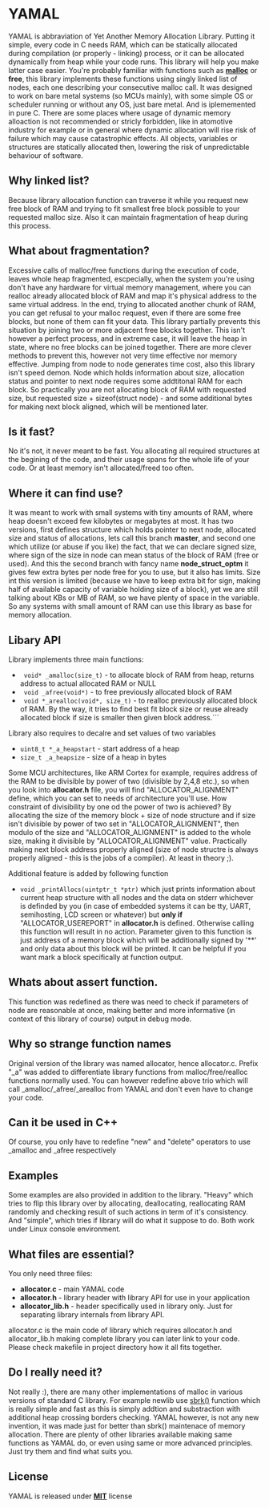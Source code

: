 # YAMAL

YAMAL is abbraviation of Yet Another Memory Allocation Library. Putting it simple, every code in C needs RAM, which can be statically allocated during compilation (or properly - linking) process, or it can be allocated dynamically from heap while your code runs. This library will help you make latter case easier.
You're probably familiar with functions such as [**malloc**](https://en.wikipedia.org/wiki/C_dynamic_memory_allocation) or **free**, this library implements these functions using singly linked list of nodes, each one describing your consecutive malloc call. It was designed to work on bare metal systems (so MCUs mainly), with some simple OS or scheduler running or without any OS, just bare metal. And is iplememented in pure C. There are some places where  usage of dynamic memory alloaction is not recommended or stricly forbidden, like in atomotive industry for example or in general where dynamic allocation will rise risk of failure which may cause catastrophic effects. All objects, variables or structures are statically allocated then, lowering the risk of unpredictable behaviour of software.


## Why linked list?
Because library allocation function can traverse it while you request new free block of RAM and trying to fit smallest free block possible to your requested malloc size. Also it can maintain fragmentation of heap during this process.

## What about fragmentation?
Excessive calls of malloc/free functions during the execution of code, leaves whole heap fragmented, escpecially, when the system you're using don't have any hardware for virtual memory management, where  you can realloc already allocated block of RAM and map it's physical address to the same virtual address. In the end, trying to allocated another chunk of RAM, you can get refusal to your malloc request, even if there are some free blocks, but none of them can fit your data. This library partially prevents this situation by joining two or more adjacent free blocks together. This isn't however a perfect process, and in extreme case, it will leave the heap in state, where no free blocks can be joined together. There are more clever methods to prevent this, however not very time effective nor memory effective. Jumping from node to node generates time cost, also this library isn't speed demon. Node which holds information about size, allocation status and pointer to next node requires some addtitonal RAM for each block. So practically you are not allocating block of RAM with requested size, but requested size + sizeof(struct node) - and some additional bytes for making next block aligned, which will be mentioned later.

## Is it fast?
No it's not, it never meant to be fast. You allocating all required structures at the begining of the code, and their usage spans for the whole life of your code. Or at least memory isn't allocated/freed too often.

## Where it can find use?
It was meant to work with small systems with tiny amounts of RAM, where heap doesn't exceed few kilobytes or megabytes at most. It has two versions, first defines structure which holds pointer to next node, allocated size and status of allocations, lets call this branch **master**, and second one which utilize (or abuse if you like) the fact, that we can declare signed size, where sign of the size in node can mean status of the block of RAM (free or used). And this the second branch with fancy name **node_struct_optm** it gives few extra bytes per node free for you to use, but it also has limits. Size int this version is limited (because we have to keep extra bit for sign, making half of available capacity of variable holding size of a block), yet we are still talking about KBs or MB of RAM, so we have plenty of space in the variable. So any systems with small amount of RAM can use this library as base for memory allocation.

## Libary API
Library implements three main functions:

 - ``` void* _amalloc(size_t)``` - to allocate block of RAM from heap, returns address to actual allocated RAM or NULL
 - ``` void _afree(void*)``` - to free previously allocated block of RAM
 - ``` void *_arealloc(void*, size_t)``` - to realloc previously allocated block of RAM. By the way, it tries to find best fit block size or reuse already allocated block if size is smaller then given block address.```

Library also requires to decalre and set values of two variables
- ```uint8_t *_a_heapstart``` - start address of a heap
- ```size_t _a_heapsize```  - size of a heap in bytes

Some MCU architectures, like ARM Cortex for example, requires address of the RAM to be divisible by power of two (divisible by 2,4,8 etc.), so when you look into **allocator.h** file, you will find "ALLOCATOR_ALIGNMENT" define, which you can set to needs of architecture you'll use. How constraint of divisibility by one od the power of two is achieved? By allocating the size of the memory block + size of node structure and if size isn't divisible by power of two set in "ALLOCATOR_ALIGNMENT", then modulo of the size and "ALLOCATOR_ALIGNMENT" is added to the whole size, making it divisible by "ALLOCATOR_ALIGNMENT" value. Practically making next block address properly aligned (size of node structre is always properly aligned - this is the jobs of a compiler). At least in theory ;).

Additional feature is added by following function
- ```void _printAllocs(uintptr_t *ptr)```
which just prints information about current heap structure with all nodes and the data on stderr whichever is definded by you (in case of embedded systems it can be tty, UART, semihosting, LCD screen or whatever) but **only if** "ALLOCATOR_USEREPORT" in **allocator.h** is defined. Otherwise calling this function will result in no action. Parameter given to this function is just address of a memory block which will be additionally signed by '**' and only data about this block will be printed. It can be helpful if you want mark a block specifically at function output.

## Whats about assert function.
This function was redefined as there was need to check if parameters of node are reasonable at once, making better and more informative (in context of this library of course) output in debug mode.

## Why so strange function names
Original version of the library was named allocator, hence allocator.c. Prefix "_a" was added to differentiate library functions from malloc/free/realloc functions normally used. You can however redefine above trio which will call _amalloc/_afree/_arealloc from YAMAL and don't even have to change your code.

## Can it be used in C++
Of course, you only have to redefine "new" and "delete" operators to use _amalloc and _afree respectively

## Examples
Some examples are also provided in addition to the library. "Heavy" which tries to flip this library over by allocating, deallocating, reallocating RAM randomly and checking result of such actions in term of it's consistency. And "simple", which tries if library will do what it suppose to do. Both work under Linux console environment.

## What files are essential?
You only need three files:
- **allocator.c** - main YAMAL code
- **allocator.h** - library header with library API for use in your application
- **allocator_lib.h** - header specifically used in library only. Just for separating library internals from library API.

allocator.c is the main code of library which requires allocator.h and allocator_lib.h making complete library you can later link to your code. Please check makefile in project directory how it all fits together.

## Do I really need it?
Not really :), there are many other implementations of malloc in various versions of standard C library. For example newlib use [sbrk()](https://en.wikipedia.org/wiki/Sbrk) function which is really simple and fast as this is simply addtion and substraction with additional heap crossing borders checking. YAMAL however, is not any new invention, it was made just for better than sbrk() maintenace of memory allocation. There are plenty of other libraries available making same functions as YAMAL do, or even using same or more advanced principles. Just try them and find what suits you.

## License
YAMAL is released under [**MIT**](https://opensource.org/licenses/MIT) license
